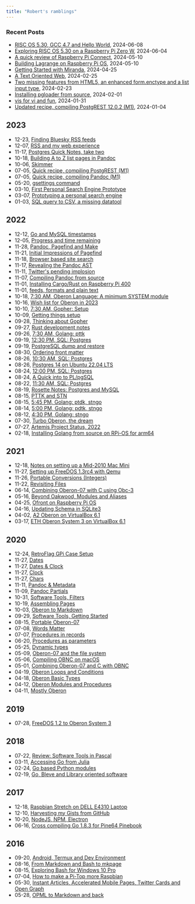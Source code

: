 ```yaml
---
title: "Robert's ramblings"
---
```


### Recent Posts

- [RISC OS 5.30, GCC 4.7 and Hello World](/blog/2024/06/08/riscos_gcc_and_hello.md), 2024-06-08
- [Exploring RISC OS 5.30 on a Raspberry Pi Zero W](/blog/2024/06/04/exploring_riscos.md), 2024-06-04
- [A quick review of Raspberry Pi Connect](/blog/2024/05/10/quick-review-rpi-connect.md), 2024-05-10
- [Building Lagrange on Raspberry Pi OS](/blog/2024/05/10/building-lagrange-on-pi-os.md), 2024-05-10
- [Getting Started with Miranda](/blog/2024/04/25/getting-started.md), 2024-04-25
- [A Text Oriented Web](/blog/2024/02/25/text_oriented_web.md), 2024-02-25
- [Two missing features from HTML5, an enhanced form.enctype and a list input type](/blog/2024/02/23/enhanced_form_handling.md), 2024-02-23
- [Installing pgloader from source](/blog/2024/02/01/installing-pgloader-from-source.md), 2024-02-01
- [vis for vi and fun](/blog/2024/01/31/vis-for-vi-and-fun.md), 2024-01-31
- [Updated recipe, compiling PostgREST 12.0.2 (M1)](/blog/2024/01/04/updated-recipe-compiling-postgrest_v12.0.2.md), 2024-01-04

2023
----

 - 12-23, [Finding Bluesky RSS feeds](/blog/2023/12/23/finding-blue-sky-rss-feeds.md)
 - 12-07, [RSS and my web experience](/blog/2023/12/07/rss-and-my-web-experience.md)
 - 11-17, [Postgres Quick Notes, take two](/blog/2023/11/17/PostgreSQL-Quick-Notes.md)
 - 10-18, [Building A to Z list pages in Pandoc](/blog/2023/10/18/A-to-Z-lists.md)
 - 10-06, [Skimmer](/blog/2023/10/06/concept.md)
 - 07-05, [Quick recipe, compiling PostgREST (M1)](/blog/2023/07/05/quick-recipe-compiling-PostgREST-M1.md)
 - 07-05, [Quick recipe, compiling Pandoc (M1)](/blog/2023/07/05/quick-recipe-compiling-Pandoc-M1.md)
 - 05-20, [gsettings command](/blog/2023/05/20/gsettings-commands.md)
 - 03-10, [First Personal Search Engine Prototype](/blog/2023/03/10/first-prototype-pse.md)
 - 03-07, [Prototyping a personal search engine](/blog/2023/03/07/prototyping-a-personal-search-engine.md)
 - 01-03, [SQL query to CSV, a missing datatool](/blog/2023/01/03/sql-to-csv-a-missing-datatool.md)

2022
----

 - 12-12, [Go and MySQL timestamps](/blog/2022/12/12/Go-and-MySQL-Timestamps.md)
 - 12-05, [Progress and time remaining](/blog/2022/12/05/progress-and-time-remaining.md)
 - 11-28, [Pandoc, Pagefind and Make](/blog/2022/11/28/pandoc-pagefind-and-make.md)
 - 11-21, [Initial Impressions of Pagefind](/blog/2022/11/21/initial-impressions-pagefind.md)
 - 11-18, [Browser based site search](/blog/2022/11/18/browser-side-site-search.md)
 - 11-17, [Revealing the Pandoc AST](/blog/2022/11/17/revealing-pandoc-ast.md)
 - 11-11, [Twitter's pending implosion](/blog/2022/11/11/Twitter-implosion.md)
 - 11-07, [Compiling Pandoc from source](/blog/2022/11/07/compiling-pandoc-from-source.md)
 - 11-01, [Installing Cargo/Rust on Raspberry Pi 400](/blog/2022/11/01/installing-cargo-rust-r400.md)
 - 11-01, [feeds, formats and plain text](/blog/2022/11/01/Feeds-formats-and-plain-text.md)
 - 10-18, [7:30 AM, Oberon Language: A minimum SYSTEM module](/blog/2022/10/18/Wishlist-Oberon-in-2023-2022-10-18_070730.md)
 - 10-16, [Wish list for Oberon in 2023](/blog/2022/10/16/Wishlist-Oberon-in-2023.md)
 - 10-10, [7:30 AM, Gopher: Setup](/blog/2022/10/10/getting-things-setup-2022-10-10_070730.md)
 - 10-09, [Getting things setup](/blog/2022/10/09/getting-things-setup.md)
 - 09-28, [Thinking about Gopher](/blog/2022/09/28/thinking-about-gopher.md)
 - 09-27, [Rust development notes](/blog/2022/09/27/rust-development-notes.md)
 - 09-26, [7:30 AM, Golang: pttk](/blog/2022/09/26/golang-development-2022-09-26_070730.md)
 - 09-19, [12:30 PM, SQL: Postgres](/blog/2022/09/19/rosette-notes-2022-09-19_121230.md)
 - 09-19, [PostgreSQL dump and restore](/blog/2022/09/19/PostgreSQL-Dump-and-Restore.md)
 - 08-30, [Ordering front matter](/blog/2022/08/30/Ordering-Frontmatter.md)
 - 08-26, [10:30 AM, SQL: Postgres](/blog/2022/08/26/rosette-notes-2022-08-26_101030.md)
 - 08-26, [Postgres 14 on Ubuntu 22.04 LTS](/blog/2022/08/26/postgres-14-on-ubuntu-22.04-LTS.md)
 - 08-24, [12:00 PM, SQL: Postgres](/blog/2022/08/24/rosette-notes-2022-08-24_121200.md)
 - 08-24, [A Quick into to PL/pgSQL](/blog/2022/08/24/plpgsql-quick-intro.md)
 - 08-22, [11:30 AM, SQL: Postgres](/blog/2022/08/22/rosette-notes-2022-08-22_111130.md)
 - 08-19, [Rosette Notes: Postgres and MySQL](/blog/2022/08/19/rosette-notes.md)
 - 08-15, [PTTK and STN](/blog/2022/08/15/golang-development.md)
 - 08-15, [5:45 PM, Golang: ptdk,  stngo](/blog/2022/08/15/golang-development-2022-08-15_170545.md)
 - 08-14, [5:00 PM, Golang: pdtk,  stngo](/blog/2022/08/14/golang-development-2022-08-14_170500.md)
 - 08-12, [4:30 PM, Golang: stngo](/blog/2022/08/12/golang-development-2022-08-12_160430.md)
 - 07-30, [Turbo Oberon, the dream](/blog/2022/07/30/Turbo-Oberon.md)
 - 07-27, [Artemis Project Status, 2022](/blog/2022/07/27/Artemis-Status-Summer-2022.md)
 - 02-18, [Installing Golang from source on RPi-OS for arm64](/blog/2022/02/18/Installing-Go-from-Source-RPiOS-arm64.md)

2021
----

 - 12-18, [Notes on setting up a Mid-2010 Mac Mini](/blog/2021/12/18/Notes-on-setting-up-a-2010-Mac-Mini.md)
 - 11-27, [Setting up FreeDOS 1.3rc4 with Qemu](/blog/2021/11/27/FreeDOS-1.3rc4-with-Qemu.md)
 - 11-26, [Portable Conversions (Integers)](/blog/2021/11/26/Portable-Conversions-Integers.md)
 - 11-22, [Revisiting Files](/blog/2021/11/22/Revisiting-Files.md)
 - 06-14, [Combining Oberon-07 with C using Obc-3](/blog/2021/06/14/Combining-Oberon-07-with-C-using-Obc-3.md)
 - 05-16, [Beyond Oakwood, Modules and Aliases](/blog/2021/05/16/Beyond-Oakwood-Modules-and-Aliases.md)
 - 04-25, [Ofront on Raspberry Pi OS](/blog/2021/04/25/Ofront-on-Rasberry-Pi-OS.md)
 - 04-16, [Updating Schema in SQLite3](/blog/2021/04/16/Updating-Schema-in-SQLite3.md)
 - 04-02, [A2 Oberon on VirtualBox 6.1](/blog/2021/04/02/A2-Oberon-on-VirtualBox-6.1.md)
 - 03-17, [ETH Oberon System 3 on VirtualBox 6.1](/blog/2021/03/17/NativeOberon-VirtualBox.md)

2020
----

 - 12-24, [RetroFlag GPi Case Setup](/blog/2020/12/24/gpi-case-setup.md)
 - 11-27, [Dates](/blog/2020/11/27/Dates.md)
 - 11-27, [Dates & Clock](/blog/2020/11/27/Dates-and-Clock.md)
 - 11-27, [Clock](/blog/2020/11/27/Clock.md)
 - 11-27, [Chars](/blog/2020/11/27/Chars.md)
 - 11-11, [Pandoc & Metadata](/blog/2020/11/11/Pandoc-Metadata.md)
 - 11-09, [Pandoc Partials](/blog/2020/11/09/Pandoc-Partials.md)
 - 10-31, [Software Tools, Filters](/blog/2020/10/31/Filters.md)
 - 10-19, [Assembling Pages](/blog/2020/10/19/Assemble-pages.md)
 - 10-03, [Oberon to Markdown](/blog/2020/10/03/Oberon-to-markdown.md)
 - 09-29, [Software Tools, Getting Started](/blog/2020/09/29/Software-Tools-1.md)
 - 08-15, [Portable Oberon-07](/blog/2020/08/15/Portable-Oberon-07.md)
 - 07-08, [Words Matter](/blog/2020/07/08/words-matter.md)
 - 07-07, [Procedures in records](/blog/2020/07/07/Procedures-in-records.md)
 - 06-20, [Procedures as parameters](/blog/2020/06/20/Procedures-as-parameters.md)
 - 05-25, [Dynamic types](/blog/2020/05/25/Dynamic-types.md)
 - 05-09, [Oberon-07 and the file system](/blog/2020/05/09/Oberon-07-and-the-filesystem.md)
 - 05-06, [Compiling OBNC on macOS](/blog/2020/05/06/Compiling-OBNC-on-macOS.md)
 - 05-01, [Combining Oberon-07 and C with OBNC](/blog/2020/05/01/Combining-Oberon-and-C.md)
 - 04-19, [Oberon Loops and Conditions](/blog/2020/04/19/Mostly-Oberon-Loops-and-Conditions.md)
 - 04-18, [Oberon Basic Types](/blog/2020/04/18/Mostly-Oberon-Basic-Types.md)
 - 04-12, [Oberon Modules and Procedures](/blog/2020/04/12/Mostly-Oberon-Modules.md)
 - 04-11, [Mostly Oberon](/blog/2020/04/11/Mostly-Oberon.md)

2019
----

 - 07-28, [FreeDOS 1.2 to Oberon System 3](/blog/2019/07/28/freedos-to-oberon-system-3.md)

2018
----

 - 07-22, [Review: Software Tools in Pascal](/blog/2018/07/22/software-tools-in-pascal.md)
 - 03-11, [Accessing Go from Julia](/blog/2018/03/11/accessing-go-from-julia.md)
 - 02-24, [Go based Python modules](/blog/2018/02/24/go-based-python-modules.md)
 - 02-19, [Go, Bleve and Library oriented software](/blog/2018/02/19/go-bleve-and-libraries.md)

2017
----

 - 12-18, [Raspbian Stretch on DELL E4310 Laptop](/blog/2017/12/18/raspbian-stretch-on-amd64.md)
 - 12-10, [Harvesting my Gists from GitHub](/blog/2017/12/10/harvesting-my-gists-from-github.md)
 - 10-20, [NodeJS, NPM, Electron](/blog/2017/10/20/node-npm-electron.md)
 - 06-16, [Cross compiling Go 1.8.3 for Pine64 Pinebook](/blog/2017/06/16/cross-compiling-go.md)

2016
----

 - 09-20, [Android, Termux and Dev Environment](/blog/2016/09/20/Android-Termux-Dev-environment.md)
 - 08-16, [From Markdown and Bash to mkpage](/blog/2016/08/16/From-Markdown-and-Bash-to-mkpage.md)
 - 08-15, [Exploring Bash for Windows 10 Pro](/blog/2016/08/15/Setting-up-Go-under-Bash-for-Windows-10.md)
 - 07-04, [How to make a Pi-Top more Raspbian](/blog/2016/07/04/How-To-Make-A-PiTop-More-Raspbian.md)
 - 05-30, [Instant Articles, Accelerated Mobile Pages, Twitter Cards and Open Graph](/blog/2016/05/30/amp-cards-and-open-graph.md)
 - 05-28, [OPML to Markdown and back](/blog/2016/05/28/OPML-to-Markdown-and-back.md)


